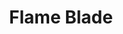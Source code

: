 ---
title: "Flame Blade"
permalink: /spells/flame-blade/
tags:
  - Spell
  - 2nd Level
  - Evocation
  - Damage
  - Fire
available_for:
  - Druid
level: "2nd Level"
school: "Evocation"
comp:
  - V
  - S
  - M
material: "leaf of sumac."
duration: "10 Minutes"
concentration: true
cast_time: "1 Bonus Action"
effect: "Fire"
description: |
  You evoke a fiery blade in your free hand. The blade is similar in size and shape to a scimitar, and it lasts for the duration. If you let go of the blade, it disappears, but you can evoke the blade again as a bonus action.

  You can use your action to make a melee spell attack with the fiery blade. On a hit, the target takes 3d6 fire damage.

  The flaming blade sheds bright light in a 10-foot radius and dim light for an additional 10 feet.

  **At higher levels.** When you cast this spell using a spell slot of 4th level or higher, the damage increases by 1d6 for every two slot levels above 2nd.
excerpt: "You evoke a fiery blade in your free hand."
source: "Basic Rules"
---